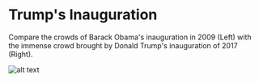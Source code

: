 # Trump's Inauguration

Compare the crowds of Barack Obama's inauguration
in 2009 (Left) with the immense crowd brought by Donald Trump's inauguration of 2017 (Right).

![alt text](images/inauguration.jpg "Inauguration of Donald Trump")